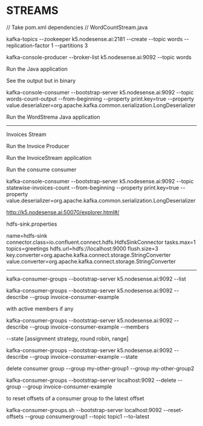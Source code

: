 # STREAMS


// Take pom.xml dependencies
// WordCountStream.java

kafka-topics --zookeeper k5.nodesense.ai:2181 --create --topic words --replication-factor 1 --partitions 3

kafka-console-producer --broker-list k5.nodesense.ai:9092 --topic words
    

Run the Java application
 
See the output but in binary


kafka-console-consumer --bootstrap-server k5.nodesense.ai:9092 --topic words-count-output --from-beginning --property print.key=true  --property value.deserializer=org.apache.kafka.common.serialization.LongDeserializer





Run the WordStrema Java application


---
Invoices Stream

Run the Invoice Producer

Run the InvoiceStream application

Run the consume consumer

kafka-console-consumer --bootstrap-server k5.nodesense.ai:9092 --topic statewise-invoices-count --from-beginning --property print.key=true  --property value.deserializer=org.apache.kafka.common.serialization.LongDeserializer







http://k5.nodesense.ai:50070/explorer.html#/

hdfs-sink.properties

name=hdfs-sink
connector.class=io.confluent.connect.hdfs.HdfsSinkConnector
tasks.max=1
topics=greetings
hdfs.url=hdfs://localhost:9000
flush.size=3
key.converter=org.apache.kafka.connect.storage.StringConverter
value.converter=org.apache.kafka.connect.storage.StringConverter

-----

kafka-consumer-groups --bootstrap-server k5.nodesense.ai:9092 --list

kafka-consumer-groups --bootstrap-server k5.nodesense.ai:9092 --describe --group invoice-consumer-example

with active members if any

kafka-consumer-groups --bootstrap-server k5.nodesense.ai:9092 --describe --group invoice-consumer-example --members

 --state [assignment strategy, round robin, range]
 
 kafka-consumer-groups --bootstrap-server k5.nodesense.ai:9092 --describe --group invoice-consumer-example --state 


delete consumer group --group my-other-group1 --group my-other-group2

kafka-consumer-groups --bootstrap-server localhost:9092 --delete --group  --group invoice-consumer-example
 

to reset offsets of a consumer group to the latest offset

kafka-consumer-groups.sh --bootstrap-server localhost:9092 --reset-offsets --group consumergroup1 --topic topic1 --to-latest
